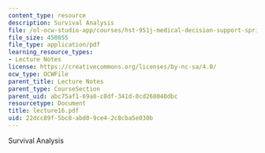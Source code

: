 ```yaml
---
content_type: resource
description: Survival Analysis
file: /ol-ocw-studio-app/courses/hst-951j-medical-decision-support-spring-2003/22dcc89f5bc8abd09ce42c8cba5e030b_lecture16.pdf
file_size: 450855
file_type: application/pdf
learning_resource_types:
- Lecture Notes
license: https://creativecommons.org/licenses/by-nc-sa/4.0/
ocw_type: OCWFile
parent_title: Lecture Notes
parent_type: CourseSection
parent_uid: abc75af1-69a8-c8df-341d-0cd268040dbc
resourcetype: Document
title: lecture16.pdf
uid: 22dcc89f-5bc8-abd0-9ce4-2c8cba5e030b
---
```

Survival Analysis